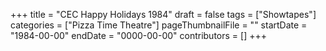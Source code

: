 +++
title = "CEC Happy Holidays 1984"
draft = false
tags = ["Showtapes"]
categories = ["Pizza Time Theatre"]
pageThumbnailFile = ""
startDate = "1984-00-00"
endDate = "0000-00-00"
contributors = []
+++

